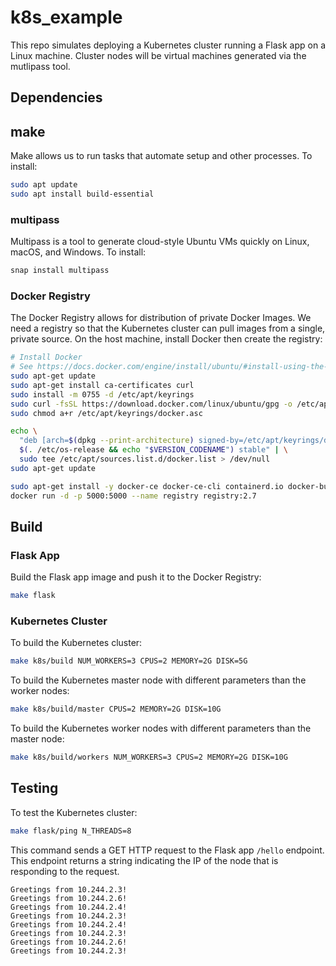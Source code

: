 
# k8s_example
This repo simulates deploying a Kubernetes cluster running a Flask app on a Linux machine. Cluster nodes will be virtual machines generated via the mutlipass tool.

## Dependencies

## make
Make allows us to run tasks that automate setup and other processes.  To install:

```sh
sudo apt update
sudo apt install build-essential
```

### multipass
Multipass is a tool to generate cloud-style Ubuntu VMs quickly on Linux, macOS, and Windows.  To install:

```sh
snap install multipass
```

### Docker Registry
The Docker Registry allows for distribution of private Docker Images.  We need a registry so that the Kubernetes cluster can pull images from a single, private source.  On the host machine, install Docker then create the registry:

```sh
# Install Docker
# See https://docs.docker.com/engine/install/ubuntu/#install-using-the-repository
sudo apt-get update
sudo apt-get install ca-certificates curl
sudo install -m 0755 -d /etc/apt/keyrings
sudo curl -fsSL https://download.docker.com/linux/ubuntu/gpg -o /etc/apt/keyrings/docker.asc
sudo chmod a+r /etc/apt/keyrings/docker.asc

echo \
  "deb [arch=$(dpkg --print-architecture) signed-by=/etc/apt/keyrings/docker.asc] https://download.docker.com/linux/ubuntu \
  $(. /etc/os-release && echo "$VERSION_CODENAME") stable" | \
  sudo tee /etc/apt/sources.list.d/docker.list > /dev/null
sudo apt-get update

sudo apt-get install -y docker-ce docker-ce-cli containerd.io docker-buildx-plugin docker-compose-plugin
docker run -d -p 5000:5000 --name registry registry:2.7
```

## Build
### Flask App
Build the Flask app image and push it to the Docker Registry:

```sh
make flask
```

### Kubernetes Cluster
To build the Kubernetes cluster:

```sh
make k8s/build NUM_WORKERS=3 CPUS=2 MEMORY=2G DISK=5G
```

To build the Kubernetes master node with different parameters than the worker nodes:

```sh
make k8s/build/master CPUS=2 MEMORY=2G DISK=10G
```

To build the Kubernetes worker nodes with different parameters than the master node:

```sh
make k8s/build/workers NUM_WORKERS=3 CPUS=2 MEMORY=2G DISK=10G
```

## Testing
To test the Kubernetes cluster:

```sh
make flask/ping N_THREADS=8
```

This command sends a GET HTTP request to the Flask app `/hello` endpoint.  This endpoint returns a string indicating the IP of the node that is responding to the request.

```console
Greetings from 10.244.2.3!
Greetings from 10.244.2.6!
Greetings from 10.244.2.4!
Greetings from 10.244.2.3!
Greetings from 10.244.2.4!
Greetings from 10.244.2.3!
Greetings from 10.244.2.6!
Greetings from 10.244.2.3!
```
